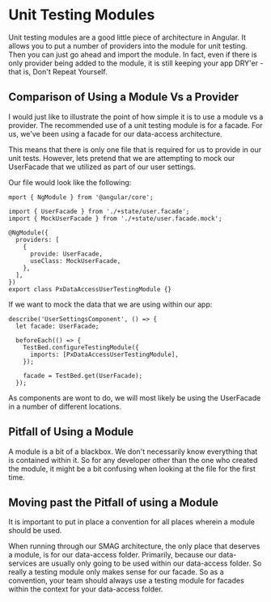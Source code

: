  Unit Testing Modules 
=====================

Unit testing modules are a good little piece of architecture in Angular.
It allows you to put a number of providers into the module for unit
testing. Then you can just go ahead and import the module. In fact, even
if there is only provider being added to the module, it is still keeping
your app DRY'er - that is, Don't Repeat Yourself.

Comparison of Using a Module Vs a Provider
------------------------------------------

I would just like to illustrate the point of how simple it is to use a
module vs a provider. The recommended use of a unit testing module is
for a facade. For us, we've been using a facade for our data-access
architecture.

This means that there is only one file that is required for us to
provide in our unit tests. However, lets pretend that we are attempting
to mock our UserFacade that we utilized as part of our user settings.

Our file would look like the following:

    mport { NgModule } from '@angular/core';

    import { UserFacade } from './+state/user.facade';
    import { MockUserFacade } from './+state/user.facade.mock';

    @NgModule({
      providers: [
        {
          provide: UserFacade,
          useClass: MockUserFacade,
        },
      ],
    })
    export class PxDataAccessUserTestingModule {}

If we want to mock the data that we are using within our app:

    describe('UserSettingsComponent', () => {
      let facade: UserFacade;

      beforeEach(() => {
        TestBed.configureTestingModule({
          imports: [PxDataAccessUserTestingModule],
        });

        facade = TestBed.get(UserFacade);
      });

As components are wont to do, we will most likely be using the
UserFacade in a number of different locations.

Pitfall of Using a Module
-------------------------

A module is a bit of a blackbox. We don't necessarily know everything
that is contained within it. So for any developer other than the one who
created the module, it might be a bit confusing when looking at the file
for the first time.

Moving past the Pitfall of using a Module
-----------------------------------------

It is important to put in place a convention for all places wherein a
module should be used.

When running through our SMAG architecture, the only place that deserves
a module, is for our data-access folder. Primarily, because our
data-services are usually only going to be used within our data-access
folder. So really a testing module only makes sense for our facade. So
as a convention, your team should always use a testing module for
facades within the context for your data-access folder.
